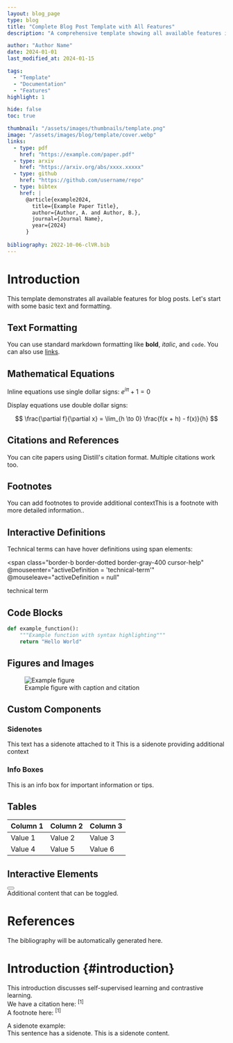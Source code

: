 ```yaml
---
layout: blog_page
type: blog
title: "Complete Blog Post Template with All Features"
description: "A comprehensive template showing all available features including Distill components, citations, math equations, and interactive elements"

author: "Author Name"
date: 2024-01-01
last_modified_at: 2024-01-15

tags:
  - "Template"
  - "Documentation"
  - "Features"
highlight: 1

hide: false
toc: true

thumbnail: "/assets/images/thumbnails/template.png"
image: "/assets/images/blog/template/cover.webp"
links:
  - type: pdf
    href: "https://example.com/paper.pdf"
  - type: arxiv
    href: "https://arxiv.org/abs/xxxx.xxxxx"
  - type: github
    href: "https://github.com/username/repo"
  - type: bibtex
    href: |
      @article{example2024,
        title={Example Paper Title},
        author={Author, A. and Author, B.},
        journal={Journal Name},
        year={2024}
      }
      
bibliography: 2022-10-06-clVR.bib
---
```


# Introduction

This template demonstrates all available features for blog posts. Let's start with some basic text and formatting.

## Text Formatting

You can use standard markdown formatting like **bold**, *italic*, and `code`. You can also use [links](https://example.com).

## Mathematical Equations

Inline equations use single dollar signs: $e^{i\pi} + 1 = 0$

Display equations use double dollar signs:

$$
\frac{\partial f}{\partial x} = \lim_{h \to 0} \frac{f(x + h) - f(x)}{h}
$$

## Citations and References

You can cite papers using Distill's citation format<d-cite key="example2024"></d-cite>. Multiple citations work too<d-cite key="paper1,paper2"></d-cite>.

## Footnotes

You can add footnotes to provide additional context<d-footnote>This is a footnote with more detailed information.</d-footnote>.

## Interactive Definitions

Technical terms can have hover definitions using span elements:

<span 
  class="border-b border-dotted border-gray-400 cursor-help"
  @mouseenter="activeDefinition = 'technical-term'"
  @mouseleave="activeDefinition = null"
>
technical term
</span>

## Code Blocks

```python
def example_function():
    """Example function with syntax highlighting"""
    return "Hello World"
```

## Figures and Images

<div class="w-full">
  <figure>
    <img src="{{ '/assets/images/example.png' | relative_url }}" alt="Example figure" />
    <figcaption>
      Example figure with caption and citation<d-cite key="figure-paper"></d-cite>
    </figcaption>
  </figure>
</div>

## Custom Components

### Sidenotes

<div class="relative">
  This text has a sidenote attached to it
  <span class="absolute -right-64 top-0 w-48 pl-4 text-sm text-gray-500 border-l border-gray-200">
    This is a sidenote providing additional context
  </span>
</div>

### Info Boxes

<div class="bg-blue-50 dark:bg-blue-900/20 p-4 rounded-lg my-4">
  <div class="flex items-start gap-3">
    <i data-lucide="info" class="w-5 h-5 text-blue-500 flex-shrink-0 mt-0.5"></i>
    <div class="text-sm text-blue-900 dark:text-blue-100">
      This is an info box for important information or tips.
    </div>
  </div>
</div>

## Tables

| Column 1 | Column 2 | Column 3 |
|----------|----------|----------|
| Value 1  | Value 2  | Value 3  |
| Value 4  | Value 5  | Value 6  |

## Interactive Elements

<div x-data="{ showMore: false }" class="my-4">
  <button
    @click="showMore = !showMore"
    class="px-4 py-2 rounded-lg text-sm transition-colors"
    :class="darkMode ? 'bg-gray-800 hover:bg-gray-700 text-white' : 'bg-gray-100 hover:bg-gray-200 text-gray-900'"
  >
    <span x-text="showMore ? 'Show Less' : 'Show More'"></span>
  </button>
  
  <div
    x-show="showMore"
    x-transition
    class="mt-4 p-4 rounded-lg"
    :class="darkMode ? 'bg-gray-800' : 'bg-gray-50'"
  >
    Additional content that can be toggled.
  </div>
</div>

# References

The bibliography will be automatically generated here.
# Introduction {#introduction}

This introduction discusses <span class="definition" data-term="self-supervised">self-supervised</span> learning and <span class="definition" data-term="contrastive">contrastive</span> learning.  
We have a citation here: <sup class="citation" data-ref="1">[1]</sup>  
A footnote here: <sup class="footnote" data-fn="1">[1]</sup>

A sidenote example:  
<span class="sidenote-trigger relative">This sentence has a sidenote.
  <span class="sidenote absolute -right-64 top-0 w-48 pl-4 text-sm text-gray-500 border-l border-gray-200">
    This is a sidenote content.
  </span>
</span>
